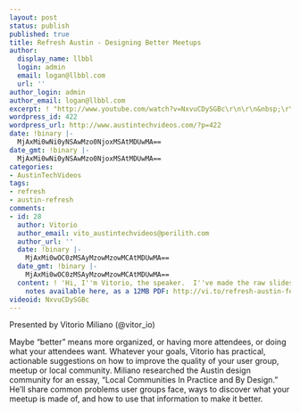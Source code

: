 ```yaml
---
layout: post
status: publish
published: true
title: Refresh Austin - Designing Better Meetups
author:
  display_name: llbbl
  login: admin
  email: logan@llbbl.com
  url: ''
author_login: admin
author_email: logan@llbbl.com
excerpt: ! "http://www.youtube.com/watch?v=NxvuCDySGBc\r\n\r\n&nbsp;\r\n\r\n"
wordpress_id: 422
wordpress_url: http://www.austintechvideos.com/?p=422
date: !binary |-
  MjAxMi0wNi0yNSAwMzo0NjoxMSAtMDUwMA==
date_gmt: !binary |-
  MjAxMi0wNi0yNSAwMzo0NjoxMSAtMDUwMA==
categories:
- AustinTechVideos
tags:
- refresh
- austin-refresh
comments:
- id: 28
  author: Vitorio
  author_email: vito_austintechvideos@perilith.com
  author_url: ''
  date: !binary |-
    MjAxMi0wOC0zMSAyMzowMzowMCAtMDUwMA==
  date_gmt: !binary |-
    MjAxMi0wOC0zMSAyMzowMzowMCAtMDUwMA==
  content: ! 'Hi, I''m Vitorio, the speaker.  I''ve made the raw slides and presenters
    notes available here, as a 12MB PDF: http://vi.to/refresh-austin-february-2012-talk'
videoid: NxvuCDySGBc
---
```

<p>Presented by Vitorio Miliano (@vitor_io)</p>
<p>Maybe “better” means more organized, or having more attendees, or doing what your attendees want. Whatever your
goals, Vitorio has practical, actionable suggestions on how to improve the quality of your user group, meetup or
local community. Miliano researched the Austin design community for an essay, “Local Communities In Practice and
By Design.” He’ll share common problems user groups face, ways to discover what your meetup is made of, and how
to use that information to make it better.</p>
